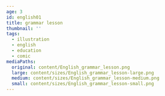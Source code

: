 ```yaml
---
age: 3
id: english01
title: grammar lesson
thumbnail: ''
tags:
  - illustration
  - english
  - education
  - comic
mediaPaths:
  original: content/English_grammar_lesson.png
  large: content/sizes/English_grammar_lesson-large.png
  medium: content/sizes/English_grammar_lesson-medium.png
  small: content/sizes/English_grammar_lesson-small.png
---
```

